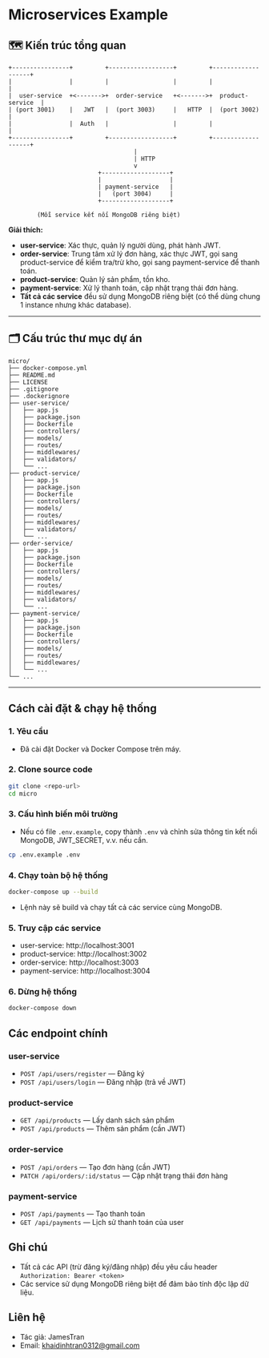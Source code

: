 # Microservices Example

## 🗺️ Kiến trúc tổng quan

```
+----------------+         +------------------+         +-------------------+
|                |         |                  |         |                   |
|  user-service  +<------->+  order-service   +<------->+  product-service  |
| (port 3001)    |   JWT   |  (port 3003)     |   HTTP  |  (port 3002)      |
|                |  Auth   |                  |         |                   |
+----------------+         +------------------+         +-------------------+
                                   |
                                   | HTTP
                                   v
                         +-------------------+
                         |                   |
                         | payment-service   |
                         |   (port 3004)     |
                         +-------------------+

        (Mỗi service kết nối MongoDB riêng biệt)
```

**Giải thích:**
- **user-service**: Xác thực, quản lý người dùng, phát hành JWT.
- **order-service**: Trung tâm xử lý đơn hàng, xác thực JWT, gọi sang product-service để kiểm tra/trừ kho, gọi sang payment-service để thanh toán.
- **product-service**: Quản lý sản phẩm, tồn kho.
- **payment-service**: Xử lý thanh toán, cập nhật trạng thái đơn hàng.
- **Tất cả các service** đều sử dụng MongoDB riêng biệt (có thể dùng chung 1 instance nhưng khác database).

---

## 🗂️ Cấu trúc thư mục dự án

```
micro/
├── docker-compose.yml
├── README.md
├── LICENSE
├── .gitignore
├── .dockerignore
├── user-service/
│   ├── app.js
│   ├── package.json
│   ├── Dockerfile
│   ├── controllers/
│   ├── models/
│   ├── routes/
│   ├── middlewares/
│   ├── validators/
│   └── ...
├── product-service/
│   ├── app.js
│   ├── package.json
│   ├── Dockerfile
│   ├── controllers/
│   ├── models/
│   ├── routes/
│   ├── middlewares/
│   ├── validators/
│   └── ...
├── order-service/
│   ├── app.js
│   ├── package.json
│   ├── Dockerfile
│   ├── controllers/
│   ├── models/
│   ├── routes/
│   ├── middlewares/
│   ├── validators/
│   └── ...
├── payment-service/
│   ├── app.js
│   ├── package.json
│   ├── Dockerfile
│   ├── controllers/
│   ├── models/
│   ├── routes/
│   ├── middlewares/
│   └── ...
└── ...
```

---

##  Cách cài đặt & chạy hệ thống

### 1. Yêu cầu
- Đã cài đặt Docker và Docker Compose trên máy.

### 2. Clone source code
```bash
git clone <repo-url>
cd micro
```

### 3. Cấu hình biến môi trường
- Nếu có file `.env.example`, copy thành `.env` và chỉnh sửa thông tin kết nối MongoDB, JWT_SECRET, v.v. nếu cần.
```bash
cp .env.example .env
```

### 4. Chạy toàn bộ hệ thống
```bash
docker-compose up --build
```
- Lệnh này sẽ build và chạy tất cả các service cùng MongoDB.

### 5. Truy cập các service
- user-service: http://localhost:3001
- product-service: http://localhost:3002
- order-service: http://localhost:3003
- payment-service: http://localhost:3004

### 6. Dừng hệ thống
```bash
docker-compose down
```

## Các endpoint chính

### user-service
- `POST /api/users/register` — Đăng ký
- `POST /api/users/login` — Đăng nhập (trả về JWT)

### product-service
- `GET /api/products` — Lấy danh sách sản phẩm
- `POST /api/products` — Thêm sản phẩm (cần JWT)


### order-service
- `POST /api/orders` — Tạo đơn hàng (cần JWT)
- `PATCH /api/orders/:id/status` — Cập nhật trạng thái đơn hàng

### payment-service
- `POST /api/payments` — Tạo thanh toán
- `GET /api/payments` — Lịch sử thanh toán của user

## Ghi chú
- Tất cả các API (trừ đăng ký/đăng nhập) đều yêu cầu header `Authorization: Bearer <token>`
- Các service sử dụng MongoDB riêng biệt để đảm bảo tính độc lập dữ liệu.

## Liên hệ
- Tác giả: JamesTran
- Email: khaidinhtran0312@gmail.com
